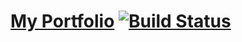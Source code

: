 # [My Portfolio](http://utkryuk.github.io/) [![Build Status](https://travis-ci.org/utkryuk/utkryuk.github.io.svg?branch=master)](https://travis-ci.org/github/utkryuk/utkryuk.github.io)


